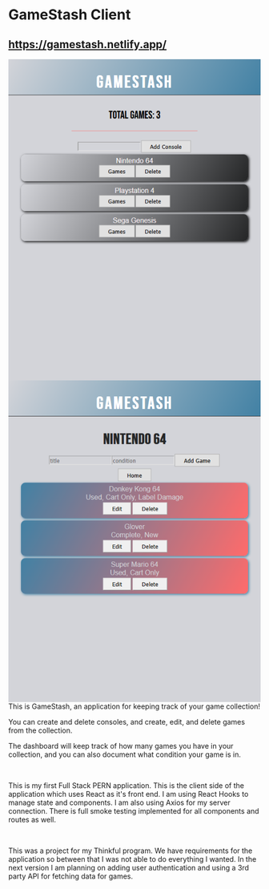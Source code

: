 # GameStash Client

## https://gamestash.netlify.app/

<img align="left" src="screenshots\dashboard.png" />
<img align="left" src="screenshots\consolepage.png" />

<p>This is GameStash, an application for keeping track of your game collection!</p>
<p>You can create and delete consoles, and create, edit, and delete games from the collection.</p>
<p>The dashboard will keep track of how many games you have in your collection, and you can also document what condition your game is in.</p> 
<br/>
<p>This is my first Full Stack PERN application. This is the client side of the application which uses React as it's front end. I am using 
React Hooks to manage state and components. I am also using Axios for my server connection. There is full smoke testing implemented for all components and routes as well.</p>
<br/>
<p>This was a project for my Thinkful program. We have requirements for the application so between that I was not able to do everything I wanted. In the next version 
I am planning on adding user authentication and using a 3rd party API for fetching data for games.</p>
